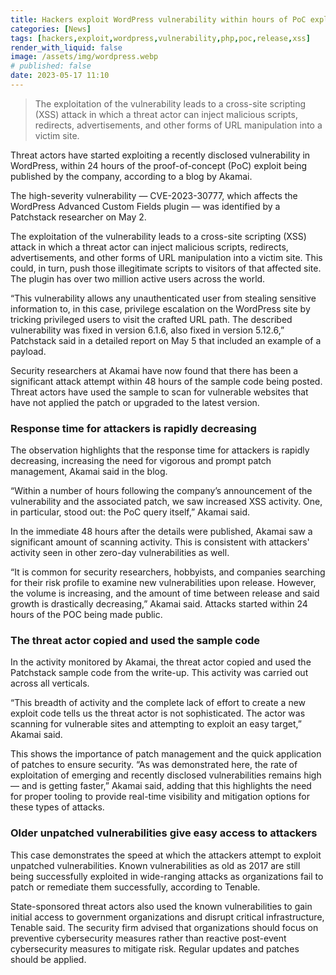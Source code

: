 ```yaml
---
title: Hackers exploit WordPress vulnerability within hours of PoC exploit release
categories: [News]
tags: [hackers,exploit,wordpress,vulnerability,php,poc,release,xss]
render_with_liquid: false
image: /assets/img/wordpress.webp
# published: false
date: 2023-05-17 11:10
---
```


> The exploitation of the vulnerability leads to a cross-site scripting (XSS) attack in which a threat actor can inject malicious scripts, redirects, advertisements, and other forms of URL manipulation into a victim site.

Threat actors have started exploiting a recently disclosed vulnerability in WordPress, within 24 hours of the proof-of-concept (PoC) exploit being published by the company, according to a blog by Akamai.

The high-severity vulnerability — CVE-2023-30777, which affects the WordPress Advanced Custom Fields plugin — was identified by a Patchstack researcher on May 2.

The exploitation of the vulnerability leads to a cross-site scripting (XSS) attack in which a threat actor can inject malicious scripts, redirects, advertisements, and other forms of URL manipulation into a victim site. This could, in turn, push those illegitimate scripts to visitors of that affected site. The plugin has over two million active users across the world.

“This vulnerability allows any unauthenticated user from stealing sensitive information to, in this case, privilege escalation on the WordPress site by tricking privileged users to visit the crafted URL path. The described vulnerability was fixed in version 6.1.6, also fixed in version 5.12.6,” Patchstack said in a detailed report on May 5 that included an example of a payload. 

Security researchers at Akamai have now found that there has been a significant attack attempt within 48 hours of the sample code being posted. Threat actors have used the sample to scan for vulnerable websites that have not applied the patch or upgraded to the latest version. 

### Response time for attackers is rapidly decreasing

The observation highlights that the response time for attackers is rapidly decreasing, increasing the need for vigorous and prompt patch management, Akamai said in the blog. 

“Within a number of hours following the company’s announcement of the vulnerability and the associated patch, we saw increased XSS activity. One, in particular, stood out: the PoC query itself,” Akamai said. 

In the immediate 48 hours after the details were published, Akamai saw a significant amount of scanning activity. This is consistent with attackers' activity seen in other zero-day vulnerabilities as well.

“It is common for security researchers, hobbyists, and companies searching for their risk profile to examine new vulnerabilities upon release. However, the volume is increasing, and the amount of time between release and said growth is drastically decreasing,” Akamai said. Attacks started within 24 hours of the POC being made public. 

### The threat actor copied and used the sample code

In the activity monitored by Akamai, the threat actor copied and used the Patchstack sample code from the write-up. This activity was carried out across all verticals. 

“This breadth of activity and the complete lack of effort to create a new exploit code tells us the threat actor is not sophisticated. The actor was scanning for vulnerable sites and attempting to exploit an easy target,” Akamai said. 

This shows the importance of patch management and the quick application of patches to ensure security. “As was demonstrated here, the rate of exploitation of emerging and recently disclosed vulnerabilities remains high — and is getting faster,” Akamai said, adding that this highlights the need for proper tooling to provide real-time visibility and mitigation options for these types of attacks.

### Older unpatched vulnerabilities give easy access to attackers

This case demonstrates the speed at which the attackers attempt to exploit unpatched vulnerabilities. Known vulnerabilities as old as 2017 are still being successfully exploited in wide-ranging attacks as organizations fail to patch or remediate them successfully, according to Tenable.

State-sponsored threat actors also used the known vulnerabilities to gain initial access to government organizations and disrupt critical infrastructure, Tenable said. The security firm advised that organizations should focus on preventive cybersecurity measures rather than reactive post-event cybersecurity measures to mitigate risk. Regular updates and patches should be applied. 